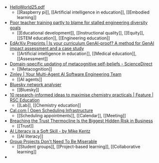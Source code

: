 - [HelloWorld25.pdf](https://assets.ctfassets.net/oshmmv7kdjgm/7libv7GBDRNVQXHLkWuPaY/4baa0ebe7825791bb63421ae2e026902/HelloWorld25.pdf)
	- [[Raspberry pi]], [[Artificial intelligence in education]], [[Embodied learning]]
- [Poor teacher training partly to blame for stalled engineering diversity goals](https://theconversation.com/poor-teacher-training-partly-to-blame-for-stalled-engineering-diversity-goals-236292)
	- [[Educational development]], [[Instructional quality]], [[Equity]], [[STEM education]], [[Engineering education]]
- [EdArXiv Preprints | Is your curriculum GenAI-proof? A method for GenAI impact assessment and a case study](https://osf.io/preprints/edarxiv/cq594)
	- [[Artificial intelligence in education]], [[Medical education]], [[Assessment]]
- [Domain-specific updating of metacognitive self-beliefs - ScienceDirect](https://www.sciencedirect.com/science/article/pii/S0010027724002518#f0025)
	- [[Metacognition]]
- [Zinley | Your Multi-Agent AI Software Engineering Team](https://zinley.com/)
	- [[AI agents]]
- [Bluesky network analyser](https://bsky-follow-finder.theo.io/)
	- [[Bluesky]]
- [10 research-informed ideas to maximise chemistry practicals | Feature | RSC Education](https://edu.rsc.org/feature/10-research-informed-ideas-to-maximise-chemistry-practicals/4020152.article)
	- [[Lab]], [[Chemistry education]]
- [Cal.com | Open Scheduling Infrastructure](https://cal.com/)
	- [[Scheduling appointments]], [[Calendar]], [[Meeting]]
- [Breaching the Trust Thermocline Is the Biggest Hidden Risk in Business](https://every.to/p/breaching-the-trust-thermocline-is-the-biggest-hidden-risk-in-business)
	- [[Trust]]
- [AI Literacy is a Soft Skill - by Mike Kentz](https://mikekentz.substack.com/p/ai-literacy-is-a-soft-skill)
	- [[AI literacy]]
- [Group Projects Don't Need To Be Miserable](https://www.insidehighered.com/blogs/just-visiting/group-projects-dont-need-be-miserable)
	- [[Student groups]], [[Project-based learning]], [[Collaborative learning]]
-